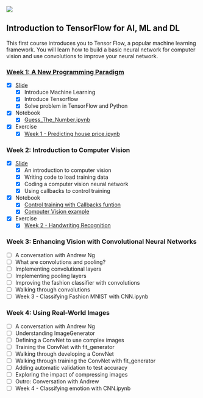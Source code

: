 ![](https://d2wvfoqc9gyqzf.cloudfront.net/content/uploads/2019/06/Website-TFSDesktopBanner.png)


## Introduction to TensorFlow for AI, ML and DL

This first course introduces you to Tensor Flow, a popular machine learning framework. You will learn how to build a basic neural network for computer vision and use convolutions to improve your neural network.

### [Week 1: A New Programming Paradigm](./1_Introduction_To_TF/Week_1/)

* [x] [Slide](./Week_1/Slide/A%20new%20programming%20paradigm.pptx)
  * [x] Introduce Machine Learning
  * [x] Introduce Tensorflow
  * [x] Solve problem in TensorFlow and Python
* [x] Notebook
  * [x] [Guess_The_Number.ipynb](./Week_1/Notebook/Guess_The_Number.ipynb)
* [x] Exercise
  * [x] [Week 1 - Predicting house price.ipynb](./Week_1/Exercise/Exercise_1_House_Prices_Question.ipynb)

### Week 2: Introduction to Computer Vision

* [x] [Slide](./Week_2/Slide/An_Introduction_to_computer_vision.pptx)
  * [x] An introduction to computer vision
  * [x] Writing code to load training data
  * [x] Coding a computer vision neural network
  * [x] Using callbacks to control training
* [x] Notebook
  * [x] [Control training with Callbacks funtion](./Week_2/Notebook/Callback_Function.ipynb)
  * [x] [Computer Vision example](./Week_2/Notebook/Computer_Vision_Example.ipynb)
* [x] Exercise
  * [x] [Week 2 - Handwriting Recognition](./Week_2/Exercise/Handwriting_Recognition.ipynb)

### Week 3: Enhancing Vision with Convolutional Neural Networks

* [ ] A conversation with Andrew Ng
* [ ] What are convolutions and pooling?
* [ ] Implementing convolutional layers
* [ ] Implementing pooling layers
* [ ] Improving the fashion classifier with convolutions
* [ ] Walking through convolutions
* [ ] Week 3 - Classifying Fashion MNIST with CNN.ipynb

### Week 4: Using Real-World Images

* [ ] A conversation with Andrew Ng
* [ ] Understanding ImageGenerator
* [ ] Defining a ConvNet to use complex images
* [ ] Training the ConvNet with fit_generator
* [ ] Walking through developing a ConvNet
* [ ] Walking through training the ConvNet with fit_generator
* [ ] Adding automatic validation to test accuracy
* [ ] Exploring the impact of compressing images
* [ ] Outro: Conversation with Andrew
* [ ] Week 4 - Classifying emotion with CNN.ipynb
